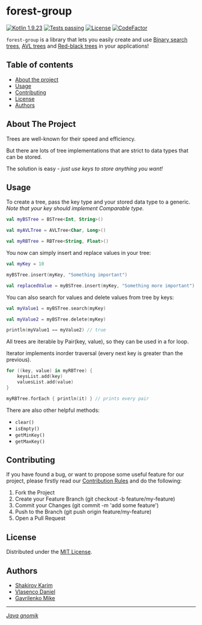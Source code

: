 # forest-group

[![Kotlin 1.9.23][kotlin_img]][kotlin_releases_url]
[![Tests passing][tests_passing_img]][tests_workflow_url]
[![License][license_img]][repo_license_url]
[![CodeFactor][codefactor_img]][codefactor_url]

`forest-group` is a library that lets you easily create and use [Binary search trees](https://en.wikipedia.org/wiki/Binary_search_tree), [AVL trees](https://en.wikipedia.org/wiki/AVL_tree) and [Red-black trees](https://en.wikipedia.org/wiki/Red%E2%80%93black_tree) in your applications!

## Table of contents

- [About the project](#about-the-project)
- [Usage](#usage)
- [Contributing](#contributing)
- [License](#license)
- [Authors](#authors)

## About The Project

Trees are well-known for their speed and efficiency.

But there are lots of tree implementations that are strict to data types that can be stored.

The solution is easy - *just use keys to store anything you want!*

## Usage

To create a tree, pass the key type and your stored data type to a generic. *Note that your key should implement Comparable type.*

```kotlin
val myBSTree = BSTree<Int, String>()

val myAVLTree = AVLTree<Char, Long>()

val myRBTree = RBTree<String, Float>()
```

You now can simply insert and replace values in your tree:

```kotlin
val myKey = 10

myBSTree.insert(myKey, "Something important")

val replacedValue = myBSTree.insert(myKey, "Something more important")
```

You can also search for values and delete values from tree by keys:

```kotlin
val myValue1 = myBSTree.search(myKey)

val myValue2 = myBSTree.delete(myKey)

println(myValue1 == myValue2) // true
```

All trees are iterable by Pair(key, value), so they can be used in a for loop.

Iterator implements inorder traversal (every next key is greater than the previous).

```kotlin
for ((key, value) in myRBTree) {
    keysList.add(key)
    valuesList.add(value)
}

myRBTree.forEach { println(it) } // prints every pair
```

There are also other helpful methods:

- `clear()`
- `isEmpty()`
- `getMinKey()`
- `getMaxKey()`

## Contributing

If you have found a bug, or want to propose some useful feature for our project, please firstly read our [Contribution Rules][contribute_rules_url] and
do the following:
1. Fork the Project
2. Create your Feature Branch (git checkout -b feature/my-feature)
3. Commit your Changes (git commit -m 'add some feature')
4. Push to the Branch (git push origin feature/my-feature)
5. Open a Pull Request

## License

Distributed under the [MIT License][repo_license_url].

## Authors

- [Shakirov Karim](https://github.com/kar1mgh)
- [Vlasenco Daniel](https://github.com/spisladqo)
- [Gavrilenko Mike](https://github.com/qrutyy)

_______________________________

[*Java gnomik*][java_gnomik_url]

<!-- Image links -->

[kotlin_img]: https://img.shields.io/badge/Kotlin-%201.9.23-magenta
[tests_passing_img]: https://img.shields.io/badge/tests-Passing-green
[license_img]: https://img.shields.io/badge/license-MIT-blue
[codefactor_img]: https://www.codefactor.io/repository/github/spbu-coding-2023/trees-2/badge

<!-- Inner Links -->

[tests_workflow_url]: https://github.com/spbu-coding-2023/trees-2/actions/workflows/test.yml
[repo_license_url]: https://github.com/spbu-coding-2023/trees-2/blob/main/LICENSE.md
[contribute_rules_url]: https://github.com/spbu-coding-2023/trees-2/blob/main/CONTRIBUTING.md

<!-- Outer Links -->

[kotlin_releases_url]: https://kotlinlang.org/docs/releases.html#release-details
[codefactor_url]: https://www.codefactor.io/repository/github/spbu-coding-2023/trees-2
[java_gnomik_url]: https://ibb.co/54hJVd2
